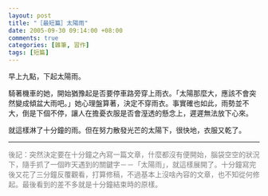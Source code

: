 ```yaml
--- 
layout: post
title: "［最短篇］太陽雨"
date: 2005-09-30 09:14:00 +08:00
comments: true
categories: [雜筆, 習作]
tags: [短篇]
---
```


早上九點，下起太陽雨。

騎著機車的她，開始猶豫起是否要停車路旁穿上雨衣。「太陽那麼大，應該不會突然變成傾盆大雨吧。」她心理盤算著，決定不穿雨衣。事實確也如此，雨勢並不大，倒是下個不停，讓人在擔憂衣服是否會溼透的懸念上，遲遲無法放下心來。

就這樣淋了十分鐘的雨。但在努力散發光芒的太陽下，很快地，衣服又乾了。

----

<span style="color:gray;">後記：突然決定要在十分鐘之內寫一篇文章，什麼都沒有便開始，腦袋空空的狀況下，隨手抓了一個昨天遇到的關鍵字－－「太陽雨」，就這樣展開了。十分鐘寫完後又花了三分鐘反覆觀看，打算修稿，不過基本上沒啥內容的文章，也不知從何修起。最後看到的差不多就是十分鐘結束時的原樣。</span>